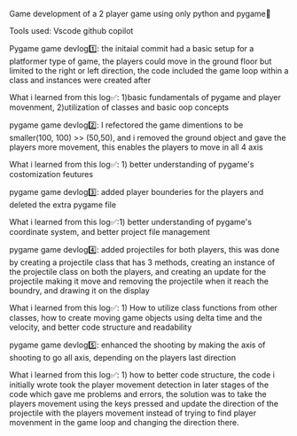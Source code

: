 Game development of a 2 player game using only python and pygame🐍

Tools used:
Vscode
github copilot

Pygame game devlog1️⃣: the initaial commit had a basic setup for a platformer type of game, the players could move in the ground floor but limited to the right or left direction, the code included the game loop within a class and instances were created after

What i learned from this log✅: 1)basic fundamentals of pygame and player movenment, 
                                2)utilization of classes and basic oop concepts

pygame game devlog2️⃣: I refectored the game dimentions to be smaller(100, 100) >> (50,50), and i removed the ground object and gave the players more movement, this enables the players to move in all 4 axis

What i learned from this log✅: 1) better understanding of pygame's costomization feutures

pygame game devlog3️⃣: added player bounderies for the players and deleted the extra pygame file

What i learned from this log✅:1) better understanding of pygame's coordinate system, and better project file management

pygame game devlog4️⃣: added projectiles for both players, this was done by creating a projectile class that has 3 methods, creating an instance of the projectile class on both the players, and creating an update for the projectile making it move and removing the projectile when it reach the boundry, and drawing it on the display

What i learned from this log✅: 1) How to utilize class functions from other classes, how to create moving game objects using delta time and the velocity, and better code structure and readability

pygame game devlog5️⃣: enhanced the shooting by making the axis of shooting to go all axis, depending on the players last direction

What i learned from this log✅: 1) how to better code structure, the code i initially wrote took the player movement detection in later stages of the code which gave me problems and errors, the solution was to take the players movement using the keys pressed and update the direction of the projectile with the players movement instead of trying to find player movenment in the game loop and changing the direction there.

